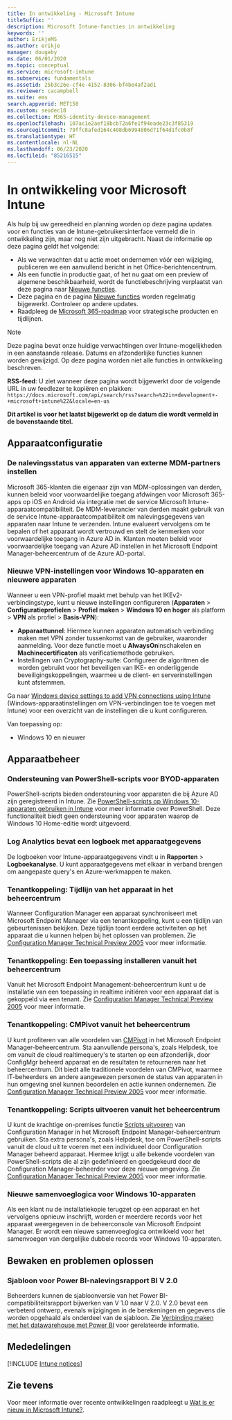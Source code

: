```yaml
---
title: In ontwikkeling - Microsoft Intune
titleSuffix: ''
description: Microsoft Intune-functies in ontwikkeling
keywords: ''
author: ErikjeMS
ms.author: erikje
manager: dougeby
ms.date: 06/01/2020
ms.topic: conceptual
ms.service: microsoft-intune
ms.subservice: fundamentals
ms.assetid: 25b3c26e-cf4e-4152-8306-bf4be4af2ad1
ms.reviewer: cacampbell
ms.suite: ems
search.appverid: MET150
ms.custom: seodec18
ms.collection: M365-identity-device-management
ms.openlocfilehash: 107ac1e2aef18bcb72a6fe1f94eade23c3f85319
ms.sourcegitcommit: 79ffc8afed164c408db6994806d71f64d1fc0b8f
ms.translationtype: HT
ms.contentlocale: nl-NL
ms.lasthandoff: 06/23/2020
ms.locfileid: "85216515"
---
```

# <a name="in-development-for-microsoft-intune"></a>In ontwikkeling voor Microsoft Intune

Als hulp bij uw gereedheid en planning worden op deze pagina updates voor en functies van de Intune-gebruikersinterface vermeld die in ontwikkeling zijn, maar nog niet zijn uitgebracht. Naast de informatie op deze pagina geldt het volgende: 

- Als we verwachten dat u actie moet ondernemen vóór een wijziging, publiceren we een aanvullend bericht in het Office-berichtencentrum.
- Als een functie in productie gaat, of het nu gaat om een preview of algemene beschikbaarheid, wordt de functiebeschrijving verplaatst van deze pagina naar [Nieuwe functies](whats-new.md).
- Deze pagina en de pagina [Nieuwe functies](whats-new.md) worden regelmatig bijgewerkt. Controleer op andere updates.
- Raadpleeg de [Microsoft 365-roadmap](https://www.microsoft.com/microsoft-365/roadmap?rtc=2&filters=EMS) voor strategische producten en tijdlijnen.

> [!NOTE]
> Deze pagina bevat onze huidige verwachtingen over Intune-mogelijkheden in een aanstaande release. Datums en afzonderlijke functies kunnen worden gewijzigd. Op deze pagina worden niet alle functies in ontwikkeling beschreven.

**RSS-feed**: U ziet wanneer deze pagina wordt bijgewerkt door de volgende URL in uw feedlezer te kopiëren en plakken: `https://docs.microsoft.com/api/search/rss?search=%22in+development+-+microsoft+intune%22&locale=en-us`

**Dit artikel is voor het laatst bijgewerkt op de datum die wordt vermeld in de bovenstaande titel.**

<!--
## What's coming to Intune in the Azure portal 
## What's coming to Intune apps
## Notices
-->

<!-- Common categories:  
## App management
## Device configuration
## Device enrollment
## Device management
## Intune apps
## Monitor and troubleshoot
## Role-based access control
## Security

-->
 
<!-- ***********************************************-->
<!--## App management-->


<!-- ***********************************************-->
## <a name="device-configuration"></a>Apparaatconfiguratie

### <a name="set-device-compliance-state-from-third-party-mdm-partners---6361689-----"></a>De nalevingsstatus van apparaten van externe MDM-partners instellen<!-- 6361689   -->
Microsoft 365-klanten die eigenaar zijn van MDM-oplossingen van derden, kunnen beleid voor voorwaardelijke toegang afdwingen voor Microsoft 365-apps op iOS en Android via integratie met de service Microsoft Intune-apparaatcompatibiliteit. De MDM-leverancier van derden maakt gebruik van de service Intune-apparaatcompatibiliteit om nalevingsgegevens van apparaten naar Intune te verzenden. Intune evalueert vervolgens om te bepalen of het apparaat wordt vertrouwd en stelt de kenmerken voor voorwaardelijke toegang in Azure AD in.  Klanten moeten beleid voor voorwaardelijke toegang van Azure AD instellen in het Microsoft Endpoint Manager-beheercentrum of de Azure AD-portal.  


### <a name="new-vpn-settings-for-windows-10-and-newer-devices---6602122----"></a>Nieuwe VPN-instellingen voor Windows 10-apparaten en nieuwere apparaten<!-- 6602122  -->
Wanneer u een VPN-profiel maakt met behulp van het IKEv2-verbindingstype, kunt u nieuwe instellingen configureren (**Apparaten** > **Configuratieprofielen** > **Profiel maken** > **Windows 10 en hoger** als platform > **VPN** als profiel > **Basis-VPN**):

- **Apparaattunnel**: Hiermee kunnen apparaten automatisch verbinding maken met VPN zonder tussenkomst van de gebruiker, waaronder aanmelding. Voor deze functie moet u **AlwaysOn**inschakelen en **Machinecertificaten** als verificatiemethode gebruiken.
- Instellingen van Cryptography-suite: Configureer de algoritmen die worden gebruikt voor het beveiligen van IKE- en onderliggende beveiligingskoppelingen, waarmee u de client- en serverinstellingen kunt afstemmen.

Ga naar [Windows device settings to add VPN connections using Intune](../configuration/vpn-settings-windows-10.md) (Windows-apparaatinstellingen om VPN-verbindingen toe te voegen met Intune) voor een overzicht van de instellingen die u kunt configureren.

Van toepassing op:
- Windows 10 en nieuwer


<!-- ***********************************************-->
<!--## Device enrollment-->



<!-- ***********************************************-->
## <a name="device-management"></a>Apparaatbeheer

### <a name="powershell-scripts-support-for-byod-devices---1862833----"></a>Ondersteuning van PowerShell-scripts voor BYOD-apparaten<!-- 1862833  -->
PowerShell-scripts bieden ondersteuning voor apparaten die bij Azure AD zijn geregistreerd in Intune. Zie [PowerShell-scripts op Windows 10-apparaten gebruiken in Intune](../apps/intune-management-extension.md) voor meer informatie over PowerShell. Deze functionaliteit biedt geen ondersteuning voor apparaten waarop de Windows 10 Home-editie wordt uitgevoerd.

### <a name="log-analytics-will-include-device-details-log--6014987----"></a>Log Analytics bevat een logboek met apparaatgegevens<!--6014987  -->
De logboeken voor Intune-apparaatgegevens vindt u in **Rapporten** > **Logboekanalyse**. U kunt apparaatgegevens met elkaar in verband brengen om aangepaste query's en Azure-werkmappen te maken.

### <a name="tenant-attach-device-timeline-in-the-admin-center--7220536-cm7141381---"></a>Tenantkoppeling: Tijdlijn van het apparaat in het beheercentrum<!--7220536, CM7141381 -->
Wanneer Configuration Manager een apparaat synchroniseert met Microsoft Endpoint Manager via een tenantkoppeling, kunt u een tijdlijn van gebeurtenissen bekijken. Deze tijdlijn toont eerdere activiteiten op het apparaat die u kunnen helpen bij het oplossen van problemen. Zie [Configuration Manager Technical Preview 2005](../../configmgr/core/get-started/2020/technical-preview-2005.md#bkmk_timeline) voor meer informatie.  

### <a name="tenant-attach-install-an-application-from-the-admin-center---7220536-cm6024389---"></a>Tenantkoppeling: Een toepassing installeren vanuit het beheercentrum<!-- 7220536, CM6024389 -->
Vanuit het Microsoft Endpoint Management-beheercentrum kunt u de installatie van een toepassing in realtime initiëren voor een apparaat dat is gekoppeld via een tenant. Zie [Configuration Manager Technical Preview 2005](../../configmgr/core/get-started/2020/technical-preview-2005.md#bkmk_apps) voor meer informatie.

### <a name="tenant-attach-cmpivot-from-the-admin-center--7220536-cm6024392---"></a>Tenantkoppeling: CMPivot vanuit het beheercentrum<!--7220536, CM6024392 -->
U kunt profiteren van alle voordelen van [CMPivot](../../configmgr/tenant-attach/cmpivot-overview-attached.md) in het Microsoft Endpoint Manager-beheercentrum. Sta aanvullende persona's, zoals Helpdesk, toe om vanuit de cloud realtimequery's te starten op een afzonderlijk, door ConfigMgr beheerd apparaat en de resultaten te retourneren naar het beheercentrum. Dit biedt alle traditionele voordelen van CMPivot, waarmee IT-beheerders en andere aangewezen personen de status van apparaten in hun omgeving snel kunnen beoordelen en actie kunnen ondernemen. Zie [Configuration Manager Technical Preview 2005](../../configmgr/core/get-started/2020/technical-preview-2005.md#bkmk_cmpivot) voor meer informatie. 

### <a name="tenant-attach-run-scripts-from-the-admin-center--7220536-cm6234688---"></a>Tenantkoppeling: Scripts uitvoeren vanuit het beheercentrum<!--7220536, CM6234688 -->
U kunt de krachtige on-premises functie [Scripts uitvoeren](../../configmgr/apps/deploy-use/create-deploy-scripts.md) van Configuration Manager in het Microsoft Endpoint Manager-beheercentrum gebruiken. Sta extra persona's, zoals Helpdesk, toe om PowerShell-scripts vanuit de cloud uit te voeren met een individueel door Configuration Manager beheerd apparaat. Hiermee krijgt u alle bekende voordelen van PowerShell-scripts die al zijn gedefinieerd en goedgekeurd door de Configuration Manager-beheerder voor deze nieuwe omgeving. Zie [Configuration Manager Technical Preview 2005](../../configmgr/core/get-started/2020/technical-preview-2005.md#bkmk_scripts) voor meer informatie. 

### <a name="new-merge-logic-for-windows-10-devices--179048--"></a>Nieuwe samenvoeglogica voor Windows 10-apparaten<!--179048-->
Als een klant nu de installatiekopie terugzet op een apparaat en het vervolgens opnieuw inschrijft, worden er meerdere records voor het apparaat weergegeven in de beheerconsole van Microsoft Endpoint Manager. Er wordt een nieuwe samenvoeglogica ontwikkeld voor het samenvoegen van dergelijke dubbele records voor Windows 10-apparaten.

<!-- ***********************************************-->
<!--## Intune apps-->
 

<!-- vvvvvvvvvvvvvvvvvvvvvv -->
## <a name="monitor-and-troubleshoot"></a>Bewaken en problemen oplossen

### <a name="power-bi-compliance-report-template-v20---636958----"></a>Sjabloon voor Power BI-nalevingsrapport BI V 2.0<!-- 636958  -->
Beheerders kunnen de sjabloonversie van het Power BI-compatibiliteitsrapport bijwerken van V 1.0 naar V 2.0. V 2.0 bevat een verbeterd ontwerp, evenals wijzigingen in de berekeningen en gegevens die worden opgehaald als onderdeel van de sjabloon. Zie [Verbinding maken met het datawarehouse met Power BI](../developer/reports-proc-get-a-link-powerbi.md) voor gerelateerde informatie.

<!-- ***********************************************-->
<!--
## Role-based access control
-->

<!-- ***********************************************-->
<!--## Security-->


<!-- ***********************************************-->
## <a name="notices"></a>Mededelingen

[!INCLUDE [Intune notices](../includes/intune-notices.md)]

## <a name="see-also"></a>Zie tevens

Voor meer informatie over recente ontwikkelingen raadpleegt u [Wat is er nieuw in Microsoft Intune?](whats-new.md).
